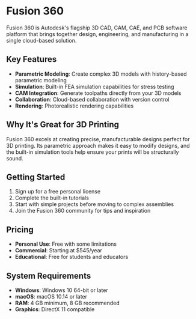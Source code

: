 # Fusion 360

Fusion 360 is Autodesk's flagship 3D CAD, CAM, CAE, and PCB software platform that brings together design, engineering, and manufacturing in a single cloud-based solution.

## Key Features

- **Parametric Modeling**: Create complex 3D models with history-based parametric modeling
- **Simulation**: Built-in FEA simulation capabilities for stress testing
- **CAM Integration**: Generate toolpaths directly from your 3D models
- **Collaboration**: Cloud-based collaboration with version control
- **Rendering**: Photorealistic rendering capabilities

## Why It's Great for 3D Printing

Fusion 360 excels at creating precise, manufacturable designs perfect for 3D printing. Its parametric approach makes it easy to modify designs, and the built-in simulation tools help ensure your prints will be structurally sound.

## Getting Started

1. Sign up for a free personal license
2. Complete the built-in tutorials
3. Start with simple projects before moving to complex assemblies
4. Join the Fusion 360 community for tips and inspiration

## Pricing

- **Personal Use**: Free with some limitations
- **Commercial**: Starting at $545/year
- **Educational**: Free for students and educators

## System Requirements

- **Windows**: Windows 10 64-bit or later
- **macOS**: macOS 10.14 or later
- **RAM**: 4 GB minimum, 8 GB recommended
- **Graphics**: DirectX 11 compatible
